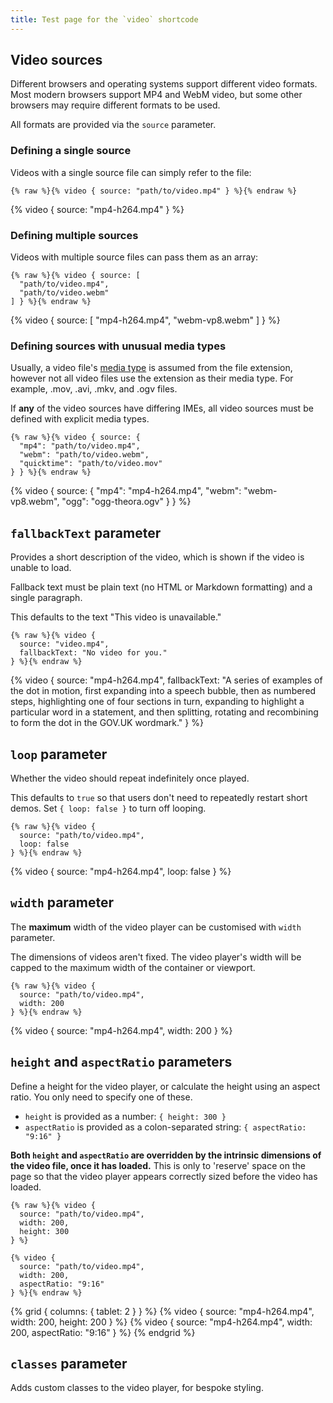 ```yaml
---
title: Test page for the `video` shortcode
---
```


## Video sources

Different browsers and operating systems support different video formats. Most modern browsers support MP4 and WebM video, but some other browsers may require different formats to be used.

All formats are provided via the `source` parameter.

### Defining a single source

Videos with a single source file can simply refer to the file:

```
{% raw %}{% video { source: "path/to/video.mp4" } %}{% endraw %}
```

{% video { source: "mp4-h264.mp4" } %}

### Defining multiple sources

Videos with multiple source files can pass them as an array:

```
{% raw %}{% video { source: [
  "path/to/video.mp4",
  "path/to/video.webm"
] } %}{% endraw %}
```

{% video { source: [
  "mp4-h264.mp4",
  "webm-vp8.webm"
] } %}

### Defining sources with unusual media types

Usually, a video file's [media type](https://en.wikipedia.org/wiki/Media_type) is assumed from the file extension, however not all video files use the extension as their media type. For example, .mov, .avi, .mkv, and .ogv files.

If **any** of the video sources have differing IMEs, all video sources must be defined with explicit media types.

```
{% raw %}{% video { source: {
  "mp4": "path/to/video.mp4",
  "webm": "path/to/video.webm",
  "quicktime": "path/to/video.mov"
} } %}{% endraw %}
```

{% video { source: {
  "mp4": "mp4-h264.mp4",
  "webm": "webm-vp8.webm",
  "ogg": "ogg-theora.ogv"
} } %}

## `fallbackText` parameter

Provides a short description of the video, which is shown if the video is unable to load.

Fallback text must be plain text (no HTML or Markdown formatting) and a single paragraph.

This defaults to the text "This video is unavailable."

```
{% raw %}{% video {
  source: "video.mp4",
  fallbackText: "No video for you."
} %}{% endraw %}
```

{% video { source: "mp4-h264.mp4", fallbackText: "A series of examples of the dot in motion, first expanding into a speech bubble, then as numbered steps, highlighting one of four sections in turn, expanding to highlight a particular word in a statement, and then splitting, rotating and recombining to form the dot in the GOV.UK wordmark." } %}

## `loop` parameter

Whether the video should repeat indefinitely once played.

This defaults to `true` so that users don't need to repeatedly restart short demos. Set `{ loop: false }` to turn off looping.

```
{% raw %}{% video {
  source: "path/to/video.mp4",
  loop: false
} %}{% endraw %}
```

{% video { source: "mp4-h264.mp4", loop: false } %}

## `width` parameter

The **maximum** width of the video player can be customised with `width` parameter.

The dimensions of videos aren't fixed. The video player's width will be capped to the maximum width of the container or viewport.

```
{% raw %}{% video {
  source: "path/to/video.mp4",
  width: 200
} %}{% endraw %}
```

{% video { source: "mp4-h264.mp4", width: 200 } %}

## `height` and `aspectRatio` parameters

Define a height for the video player, or calculate the height using an aspect ratio. You only need to specify one of these.

- `height` is provided as a number: `{ height: 300 }`
- `aspectRatio` is provided as a colon-separated string: `{ aspectRatio: "9:16" }`

**Both `height` and `aspectRatio` are overridden by the intrinsic dimensions of the video file, once it has loaded.** This is only to 'reserve' space on the page so that the video player appears correctly sized before the video has loaded.

```
{% raw %}{% video {
  source: "path/to/video.mp4",
  width: 200,
  height: 300
} %}

{% video {
  source: "path/to/video.mp4",
  width: 200,
  aspectRatio: "9:16"
} %}{% endraw %}
```

{% grid { columns: { tablet: 2 } } %}
{% video { source: "mp4-h264.mp4", width: 200, height: 200 } %}
{% video { source: "mp4-h264.mp4", width: 200, aspectRatio: "9:16" } %}
{% endgrid %}

## `classes` parameter

Adds custom classes to the video player, for bespoke styling.
